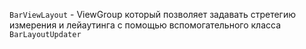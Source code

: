 `BarViewLayout` - ViewGroup который позволяет задавать 
стретегию измерения и лейаутинга с помощью 
вспомогательного класса `BarLayoutUpdater`